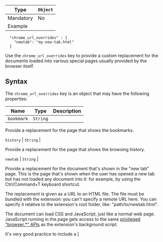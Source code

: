 Type | `Object`  
---|---  
Mandatory | No  
Example |

    
    
      "chrome_url_overrides" : {
        "newtab": "my-new-tab.html"
      }  
  
Use the `chrome_url_overrides` key to provide a custom replacement for the
documents loaded into various special pages usually provided by the browser
itself.

## Syntax

The `chrome_url_overrides` key is an object that may have the following
properties:

Name | Type | Description  
---|---|---  
`bookmark` | `String` |

Provide a replacement for the page that shows the bookmarks.  
  
`history` | `String` |

Provide a replacement for the page that shows the browsing history.  
  
`newtab` | `String` |

Provide a replacement for the document that's shown in the "new tab" page.
This is the page that's shown when the user has opened a new tab but has not
loaded any document into it: for example, by using the Ctrl/Command+T keyboard
shortcut.

The replacement is given as a URL to an HTML file. The file must be bundled
with the extension: you can't specify a remote URL here. You can specify it
relative to the extension's root folder, like: "path/to/newtab.html".

The document can load CSS and JavaScript, just like a normal web page.
JavaScript running in the page gets access to the same [privileged "browser.*"
APIs](/en-US/Add-ons/WebExtensions/API) as the extension's background script.

It's very good practice to include a [<title>](/en-
US/docs/Web/HTML/Element/title) for the page, or the tab's title will be the
"moz-extension://..." URL.

A common use case is to let the user define a new tab page: to do this,
provide a custom new tab page that navigates to the page the user defined.

If two or more extensions both define custom new tab pages, then the last one
to be installed or enabled gets to use its value.

To override the browser's homepage, use "[chrome_settings_overrides](/en-
US/docs/Mozilla/Add-
ons/WebExtensions/manifest.json/chrome_settings_overrides)" instead.  
  
All properties are [localizable](https://developer.mozilla.org/en-US/Add-
ons/WebExtensions/Internationalization#Internationalizing_manifest.json).

## Example

    
    
    "chrome_url_overrides" : {
      "newtab": "my-new-tab.html"
    }

## Browser compatibility

The compatibility table in this page is generated from structured data. If
you'd like to contribute to the data, please check out <https://github.com/mdn
/browser-compat-data> and send us a pull request.

| Chrome| Edge| Firefox| Firefox for Android| Opera  
---|---|---|---|---|---  
Basic support|  Yes|  No| 54|  No|  Yes  
`newtab`|  Yes1|  No| 541|  No|  Yes1  
`bookmarks`|  Yes|  No|  No|  No|  Yes  
`history`|  Yes|  No|  No|  No|  Yes  
  
1\. If two or more extensions both define a custom new tab page, then in
Firefox the first extension to run wins. In Chrome and Opera, the last
extension wins.

| Desktop __| Mobile __  
---|---|---  
| Chrome __| Edge __| Firefox __| Opera __| Firefox for Android __  
Basic support|  Full support Yes|  No support No|  Full support 54|  Full
support Yes|  No support No  
`newtab`|  Full support Yes

Notes __

Full support Yes

Notes __

     Notes __If two or more extensions both define a custom new tab page, then in Firefox the first extension to run wins. In Chrome and Opera, the last extension wins.
|  No support No|  Full support 54

Notes __

Full support 54

Notes __

     Notes __If two or more extensions both define a custom new tab page, then in Firefox the first extension to run wins. In Chrome and Opera, the last extension wins.
|  Full support Yes

Notes __

Full support Yes

Notes __

     Notes __If two or more extensions both define a custom new tab page, then in Firefox the first extension to run wins. In Chrome and Opera, the last extension wins.
|  No support No  
`bookmarks`|  Full support Yes|  No support No|  No support No|  Full support
Yes|  No support No  
`history`|  Full support Yes|  No support No|  No support No|  Full support
Yes|  No support No

  *[
 No support

]: No support

  *[
No support

]: No support

  *[Edge __]: Edge
  *[Opera __]: Opera
  *[Firefox for Android __]: Firefox for Android
  *[Desktop __]: Desktop
  *[Mobile __]: Mobile
  *[
 Full support

]: Full support

  *[Firefox __]: Firefox
  *[Notes __]: See implementation notes
  *[
Full support

]: Full support

  *[ Notes __]: See implementation notes
  *[Chrome __]: Chrome


